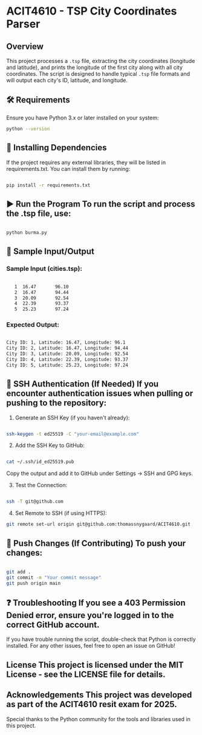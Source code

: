 # ACIT4610 - TSP City Coordinates Parser

## Overview
This project processes a `.tsp` file, extracting the city coordinates (longitude and latitude), and prints the longitude of the first city along with all city coordinates. The script is designed to handle typical `.tsp` file formats and will output each city's ID, latitude, and longitude.

## 🛠 Requirements
Ensure you have Python 3.x or later installed on your system:

```bash
python --version
```
## 📂 Installing Dependencies
If the project requires any external libraries, they will be listed in requirements.txt. You can install them by running:

```bash

pip install -r requirements.txt
```

## ▶️ Run the Program To run the script and process the .tsp file, use:

```bash

python burma.py
```
## 📄 Sample Input/Output

### Sample Input (cities.tsp):

```bash

   1  16.47       96.10
   2  16.47       94.44
   3  20.09       92.54
   4  22.39       93.37
   5  25.23       97.24

```
### Expected Output:

```bash

City ID: 1, Latitude: 16.47, Longitude: 96.1
City ID: 2, Latitude: 16.47, Longitude: 94.44
City ID: 3, Latitude: 20.09, Longitude: 92.54
City ID: 4, Latitude: 22.39, Longitude: 93.37
City ID: 5, Latitude: 25.23, Longitude: 97.24
```
## 🔑 SSH Authentication (If Needed) If you encounter authentication issues when pulling or pushing to the repository:

1. Generate an SSH Key (if you haven't already):
```bash

ssh-keygen -t ed25519 -C "your-email@example.com"
```
2. Add the SSH Key to GitHub:
```bash

cat ~/.ssh/id_ed25519.pub
```
Copy the output and add it to GitHub under Settings → SSH and GPG keys.

3. Test the Connection:
```bash

ssh -T git@github.com
```
4. Set Remote to SSH (if using HTTPS):
```bash
git remote set-url origin git@github.com:thomassnygaard/ACIT4610.git
```
## 🚀 Push Changes (If Contributing) To push your changes:

```bash

git add .
git commit -m "Your commit message"
git push origin main
```
## ❓ Troubleshooting If you see a 403 Permission Denied error, ensure you're logged in to the correct GitHub account.
If you have trouble running the script, double-check that Python is correctly installed.
For any other issues, feel free to open an issue on GitHub!

## License This project is licensed under the MIT License - see the LICENSE file for details.

## Acknowledgements This project was developed as part of the ACIT4610 resit exam for 2025.
Special thanks to the Python community for the tools and libraries used in this project.
